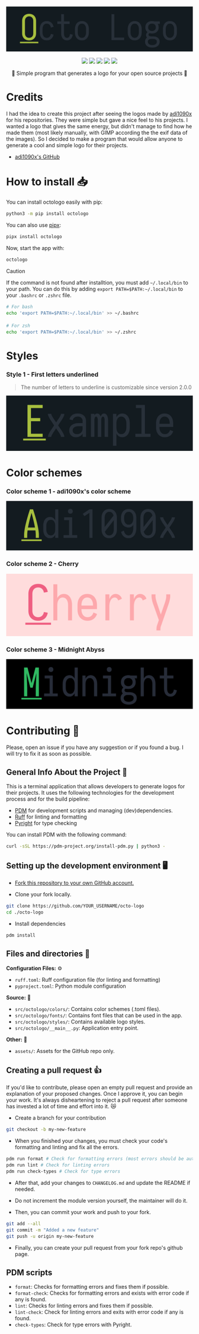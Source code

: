 <p align="center">
  <img src="https://raw.githubusercontent.com/SkwalExe/octo-logo/main/assets/logo.png">
</p>

<p align="center">
  <img src="https://img.shields.io/github/license/SkwalExe/octo-logo?style=for-the-badge">
  <img src="https://img.shields.io/github/stars/SkwalExe/octo-logo?style=for-the-badge">
  <img src="https://img.shields.io/github/issues/SkwalExe/octo-logo?color=blueviolet&style=for-the-badge">
  <img src="https://img.shields.io/github/forks/SkwalExe/octo-logo?color=teal&style=for-the-badge">
  <img src="https://img.shields.io/github/issues-pr/SkwalExe/octo-logo?color=tomato&style=for-the-badge">

</p>

<p align="center">💠 Simple program that generates a logo for your open source projects 💠</p>

# Credits

I had the idea to create this project after seeing the logos made by [adi1090x](https://github.com/adi1090x) for his repositories. They were simple but gave a nice feel to his projects. I wanted a logo that gives the same energy, but didn't manage to find how he made them (most likely manually, with GIMP according the the exif data of the images). So I decided to make a program that would allow anyone to generate a cool and simple logo for their projects.

- [adi1090x's GitHub](https://github.com/adi1090x)

# How to install 📥

You can install octologo easily with pip:

```bash
python3 -m pip install octologo
```

You can also use [pipx](https://pypa.github.io/pipx/):

```bash
pipx install octologo
```

Now, start the app with:

```bash
octologo
```

> [!CAUTION]
> If the command is not found after installtion, you must add  `~/.local/bin` to your path. You can do this by adding `export PATH=$PATH:~/.local/bin` to your `.bashrc` or `.zshrc` file.

```bash
# For bash
echo 'export PATH=$PATH:~/.local/bin' >> ~/.bashrc

# For zsh
echo 'export PATH=$PATH:~/.local/bin' >> ~/.zshrc
```

# Styles

### Style 1 - First letters underlined

> The number of letters to underline is customizable since version 2.0.0

<p align="center">
  <img src="https://raw.githubusercontent.com/SkwalExe/octo-logo/main/assets/style1.png">
</p>


# Color schemes

### Color scheme 1 - adi1090x's color scheme

<p align="center">
  <img src="https://raw.githubusercontent.com/SkwalExe/octo-logo/main/assets/color1.png">
</p>

### Color scheme 2 - Cherry

<p align="center">
  <img src="https://raw.githubusercontent.com/SkwalExe/octo-logo/main/assets/color2.png">
</p>

### Color scheme 3 - Midnight Abyss

<p align="center">
  <img src="https://raw.githubusercontent.com/SkwalExe/octo-logo/main/assets/color3.png">
</p>

# Contributing 🤝

Please, open an issue if you have any suggestion or if you found a bug. I will try to fix it as soon as possible.

## General Info About the Project 📖

This is a terminal application that allows developers to generate logos for their projects. It uses the following technologies for the development process and for the build pipeline:

- [PDM](https://pdm-project.org/en/latest/) for development scripts and managing (dev)dependencies.
- [Ruff](https://docs.astral.sh/ruff/) for linting and formatting
- [Pyright](https://microsoft.github.io/pyright/#/) for type checking

You can install PDM with the following command:

```bash
curl -sSL https://pdm-project.org/install-pdm.py | python3 -
```

## Setting up the development environment 🖥️

- [Fork this repository to your own GitHub account.](https://github.com/SkwalExe/octo-logo/fork)

- Clone your fork locally.

```bash
git clone https://github.com/YOUR_USERNAME/octo-logo
cd ./octo-logo
```

- Install dependencies

```bash
pdm install
```

## Files and directories 📂

__Configuration Files:__ ⚙

- `ruff.toml`: Ruff configuration file (for linting and formatting)
- `pyproject.toml`: Python module configuration

__Source:__ 🔢
- `src/octologo/colors/`: Contains color schemes (.toml files).
- `src/octologo/fonts/`: Contains font files that can be used in the app.
- `src/octologo/styles/`: Contains available logo styles.
- `src/octologo/__main__.py`: Application entry point.

__Other:__ 📄

- `assets/`: Assets for the GitHub repo only.

## Creating a pull request 👍

If you'd like to contribute, please open an empty pull request and provide an explanation of your proposed changes. Once I approve it, you can begin your work. It's always disheartening to reject a pull request after someone has invested a lot of time and effort into it. 😿

- Create a branch for your contribution

```bash
git checkout -b my-new-feature
```

- When you finished your changes, you must check your code's formatting and linting and fix all the errors.

```bash
pdm run format # Check for formatting errors (most errors should be automatically fixed)
pdm run lint # Check for linting errors
pdm run check-types # Check for type errors
```

- After that, add your changes to `CHANGELOG.md` and update the README if needed.

- Do not increment the module version yourself, the maintainer will do it.

- Then, you can commit your work and push to your fork.

```bash
git add --all 
git commit -m "Added a new feature"
git push -u origin my-new-feature
```

- Finally, you can create your pull request from your fork repo's github page.

## PDM scripts

- `format`: Checks for formatting errors and fixes them if possible.
- `format-check`: Checks for formatting errors and exists with error code if any is found.
- `lint`: Checks for linting errors and fixes them if possible.
- `lint-check`: Check for linting errors and exits with error code if any is found.
- `check-types`: Check for type errors with Pyright.
